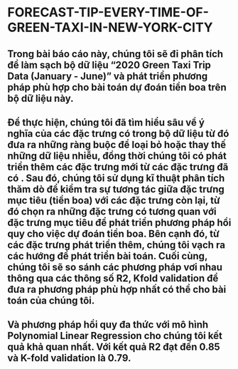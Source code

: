 # FORECAST-TIP-EVERY-TIME-OF-GREEN-TAXI-IN-NEW-YORK-CITY
## Trong bài báo cáo này, chúng tôi sẽ đi phân tích để làm sạch bộ dữ liệu “2020 Green Taxi Trip Data (January - June)” và phát triển phương pháp phù hợp cho bài toán dự đoán tiền boa trên bộ dữ liệu này.
## Để thực hiện, chúng tôi đã tìm hiểu sâu về ý nghĩa của các đặc trưng có trong bộ dữ liệu từ đó đưa ra những ràng buộc để loại bỏ hoặc thay thế những dữ liệu nhiễu, đồng thời chúng tôi có phát triển thêm các đặc trưng mới từ các đặc trưng đã có . Sau đó, chúng tôi sử dụng kĩ thuật phân tích thăm dò để kiểm tra sự tương tác giữa đặc trưng mục tiêu (tiền boa) với các đặc trưng còn lại, từ đó chọn ra những đặc trưng có tương quan với đặc trưng mục tiêu để phát triển phương pháp hồi quy cho việc dự đoán tiền boa. Bên cạnh đó, từ các đặc trưng phát triển thêm, chúng tôi vạch ra các hướng để phát triển bài toán. Cuối cùng, chúng tôi sẽ so sánh các phương pháp vơi nhau thông qua các thông số R2, Kfold validation để đưa ra phương pháp phù hợp nhất có thể cho bài toán của chúng tôi.
## Và phương pháp hồi quy đa thức với mô hình Polynomial Linear Regression cho chúng tôi kết quả khả quan nhất. Với kết quả R2 đạt đến 0.85 và K-fold validation là 0.79.
